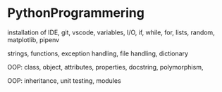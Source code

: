 # PythonProgrammering

installation of IDE, git, vscode, variables, I/O, if, while, for, lists, random, matplotlib, pipenv

strings, functions, exception handling, file handling, dictionary

OOP: class, object, attributes, properties, docstring, polymorphism,

OOP: inheritance, unit testing, modules
